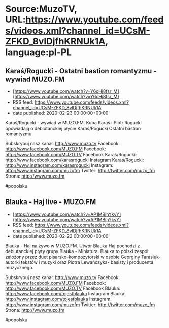 # Source:MuzoTV, URL:https://www.youtube.com/feeds/videos.xml?channel_id=UCsM-ZFKD_8vlDjfhKRNUk1A, language:pl-PL

## Karaś/Rogucki - Ostatni bastion romantyzmu - wywiad MUZO.FM
 - [https://www.youtube.com/watch?v=Y6cHj8fsr_M](https://www.youtube.com/watch?v=Y6cHj8fsr_M)
 - RSS feed: https://www.youtube.com/feeds/videos.xml?channel_id=UCsM-ZFKD_8vlDjfhKRNUk1A
 - date published: 2020-02-23 00:00:00+00:00

Karaś/Rogucki - wywiad w MUZO.FM. Kuba Karaś i Piotr Rogucki opowiadają o debiutanckiej płycie Karaś/Rogucki Ostatni bastion romantyzmu. 

Subskrybuj nasz kanał: http://www.muzo.tv
Facebook: http://www.facebook.com/MUZO.FM
Facebook: http://www.facebook.com/MUZO.TV
Facebook Karaś/Rogucki: http://www.facebook.com/karasrogucki
Instagram Karaś/Rogucki: http://www.instagram.com/karasrogucki
Instagram: http://www.instagram.com/muzofm
Twitter: http://twitter.com/muzo_fm
Strona: http://www.muzo.fm 

#popolsku

## Blauka - Haj live - MUZO.FM
 - [https://www.youtube.com/watch?v=AP1MBjhYkvY](https://www.youtube.com/watch?v=AP1MBjhYkvY)
 - RSS feed: https://www.youtube.com/feeds/videos.xml?channel_id=UCsM-ZFKD_8vlDjfhKRNUk1A
 - date published: 2020-02-22 00:00:00+00:00

Blauka - Haj na żywo w MUZO.FM. Utwór Blauka Haj pochodzi z debiutanckiej płyty grupy Blauka - Miniatura. Blauka to polski zespół założony przez duet pisarsko-kompozytorski w osobie Georginy Tarasiuk- autorki tekstów i muzyki oraz Piotra Lewańczyka- basisty i producenta muzycznego.

Subskrybuj nasz kanał: http://www.muzo.tv
Facebook: http://www.facebook.com/MUZO.FM
Facebook: http://www.facebook.com/MUZO.TV
Facebook Blauka: http://www.facebook.com/tojestblauka
Instagram Blauka: http://www.instagram.com/tojestblauka
Instagram: http://www.instagram.com/muzofm
Twitter: http://twitter.com/muzo_fm
Strona: http://www.muzo.fm 

#popolsku

